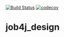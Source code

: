 [![Build Status](https://travis-ci.org/djmoff74/job4j_design.svg?branch=master)](https://travis-ci.org/djmoff74/job4j_design)
[![codecov](https://codecov.io/gh/djmoff74/job4j_design/branch/master/graph/badge.svg)](https://codecov.io/gh/djmoff74/job4j_design)

# job4j_design
